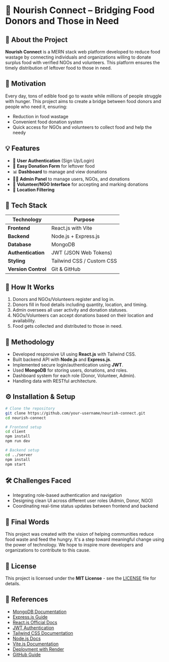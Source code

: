 
# 🥗 Nourish Connect – Bridging Food Donors and Those in Need

## 🌟 About the Project

**Nourish Connect** is a MERN stack web platform developed to reduce food wastage by connecting individuals and organizations willing to donate surplus food with verified NGOs and volunteers. This platform ensures the timely distribution of leftover food to those in need.

## 🎯 Motivation

Every day, tons of edible food go to waste while millions of people struggle with hunger. This project aims to create a bridge between food donors and people who need it, ensuring:
- Reduction in food wastage
- Convenient food donation system
- Quick access for NGOs and volunteers to collect food and help the needy

## 💡 Features

- 👤 **User Authentication** (Sign Up/Login)
- 🎁 **Easy Donation Form** for leftover food
- 📊 **Dashboard** to manage and view donations
- 👨‍💼 **Admin Panel** to manage users, NGOs, and donations
- 🚚 **Volunteer/NGO Interface** for accepting and marking donations
- 📍 **Location Filtering**

## 🔧 Tech Stack

| Technology        | Purpose                     |
|------------------|-----------------------------|
| **Frontend**     | React.js with Vite          |
| **Backend**      | Node.js + Express.js        |
| **Database**     | MongoDB                     |
| **Authentication** | JWT (JSON Web Tokens)    |
| **Styling**      | Tailwind CSS / Custom CSS   |
| **Version Control** | Git & GitHub             |

## 🚀 How It Works

1. Donors and NGOs/Volunteers register and log in.
2. Donors fill in food details including quantity, location, and timing.
3. Admin oversees all user activity and donation statuses.
4. NGOs/Volunteers can accept donations based on their location and availability.
5. Food gets collected and distributed to those in need.

## 📌 Methodology

- Developed responsive UI using **React.js** with Tailwind CSS.
- Built backend API with **Node.js** and **Express.js**.
- Implemented secure login/authentication using **JWT**.
- Used **MongoDB** for storing users, donations, and roles.
- Dashboard system for each role (Donor, Volunteer, Admin).
- Handling data with RESTful architecture.

## ⚙️ Installation & Setup

```bash
# Clone the repository
git clone https://github.com/your-username/nourish-connect.git
cd nourish-connect

# Frontend setup
cd client
npm install
npm run dev

# Backend setup
cd ../server
npm install
npm start
```


## 🛠️ Challenges Faced

- Integrating role-based authentication and navigation
- Designing clean UI across different user roles (Admin, Donor, NGO)
- Coordinating real-time status updates between frontend and backend

## 🏁 Final Words

This project was created with the vision of helping communities reduce food waste and feed the hungry. It's a step toward meaningful change using the power of technology. We hope to inspire more developers and organizations to contribute to this cause.

## 📄 License

This project is licensed under the **MIT License** - see the [LICENSE](LICENSE) file for details.

## 🔗 References

- [MongoDB Documentation](https://www.mongodb.com/docs/)
- [Express.js Guide](https://expressjs.com/)
- [React.js Official Docs](https://react.dev/)
- [JWT Authentication](https://jwt.io/introduction)
- [Tailwind CSS Documentation](https://tailwindcss.com/docs)
- [Node.js Docs](https://nodejs.org/en/docs/)
- [Vite.js Documentation](https://vitejs.dev/guide/)
- [Deployment with Render](https://render.com/)
- [GitHub Guide](https://docs.github.com/en/get-started)
